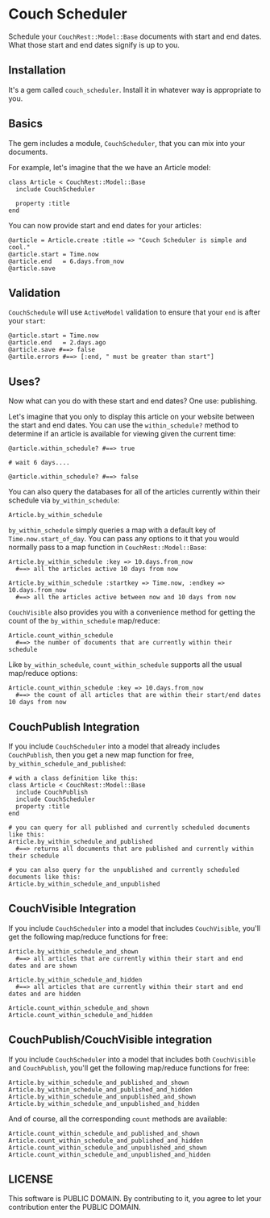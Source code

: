 # Couch Scheduler

Schedule your `CouchRest::Model::Base` documents with start and end dates. What those start and end dates signify is up to you.

## Installation

It's a gem called `couch_scheduler`. Install it in whatever way is appropriate to you.

## Basics

The gem includes a module, `CouchScheduler`, that you can mix into your documents.

For example, let's imagine that the we have an Article model:

    class Article < CouchRest::Model::Base
      include CouchScheduler

      property :title
    end

You can now provide start and end dates for your articles:
    
    @article = Article.create :title => "Couch Scheduler is simple and cool."
    @article.start = Time.now
    @article.end   = 6.days.from_now
    @article.save

## Validation

`CouchSchedule` will use `ActiveModel` validation to ensure that your `end` is after your `start`:
  
    @article.start = Time.now
    @article.end   = 2.days.ago
    @article.save #==> false
    @artile.errors #==> [:end, " must be greater than start"]

## Uses?

Now what can you do with these start and end dates? One use: publishing. 

Let's imagine that you only to display this article on your website between the start and end dates. You can use the `within_schedule?` method to determine if an article is available for viewing given the current time:

    @article.within_schedule? #==> true

    # wait 6 days....

    @article.within_schedule? #==> false

You can also query the databases for all of the articles currently within their schedule via `by_within_schedule`:

    Article.by_within_schedule

`by_within_schedule` simply queries a map with a default key of `Time.now.start_of_day`. You can pass any options to it that you would normally pass to a map function in `CouchRest::Model::Base`:

    Article.by_within_schedule :key => 10.days.from_now
      #==> all the articles active 10 days from now

    Article.by_within_schedule :startkey => Time.now, :endkey => 10.days.from_now
      #==> all the articles active between now and 10 days from now

`CouchVisible` also provides you with a convenience method for getting the count of the `by_within_schedule` map/reduce:
    
    Article.count_within_schedule
      #==> the number of documents that are currently within their schedule

Like `by_within_schedule`, `count_within_schedule` supports all the usual map/reduce options:

    Article.count_within_schedule :key => 10.days.from_now
      #==> the count of all articles that are within their start/end dates 10 days from now

## CouchPublish Integration

If you include `CouchScheduler` into a model that already includes `CouchPublish`, then you get a new map function for free, `by_within_schedule_and_published`:
    
    # with a class definition like this:
    class Article < CouchRest::Model::Base
      include CouchPublish
      include CouchScheduler
      property :title
    end

    # you can query for all published and currently scheduled documents like this:
    Article.by_within_schedule_and_published
      #==> returns all documents that are published and currently within their schedule
    
    # you can also query for the unpublished and currently scheduled documents like this:
    Article.by_within_schedule_and_unpublished

## CouchVisible Integration

If you include `CouchScheduler` into a model that includes `CouchVisible`, you'll get the following map/reduce functions for free:

    Article.by_within_schedule_and_shown
      #==> all articles that are currently within their start and end dates and are shown

    Article.by_within_schedule_and_hidden
      #==> all articles that are currently within their start and end dates and are hidden

    Article.count_within_schedule_and_shown
    Article.count_within_schedule_and_hidden

## CouchPublish/CouchVisible integration

If you include `CouchScheduler` into a model that includes both `CouchVisible` and `CouchPublish`, you'll get the following map/reduce functions for free:

    Article.by_within_schedule_and_published_and_shown
    Article.by_within_schedule_and_published_and_hidden
    Article.by_within_schedule_and_unpublished_and_shown
    Article.by_within_schedule_and_unpublished_and_hidden

And of course, all the corresponding `count` methods are available:

    Article.count_within_schedule_and_published_and_shown
    Article.count_within_schedule_and_published_and_hidden
    Article.count_within_schedule_and_unpublished_and_shown
    Article.count_within_schedule_and_unpublished_and_hidden

## LICENSE

This software is PUBLIC DOMAIN. By contributing to it, you agree to let your contribution enter the PUBLIC DOMAIN.
